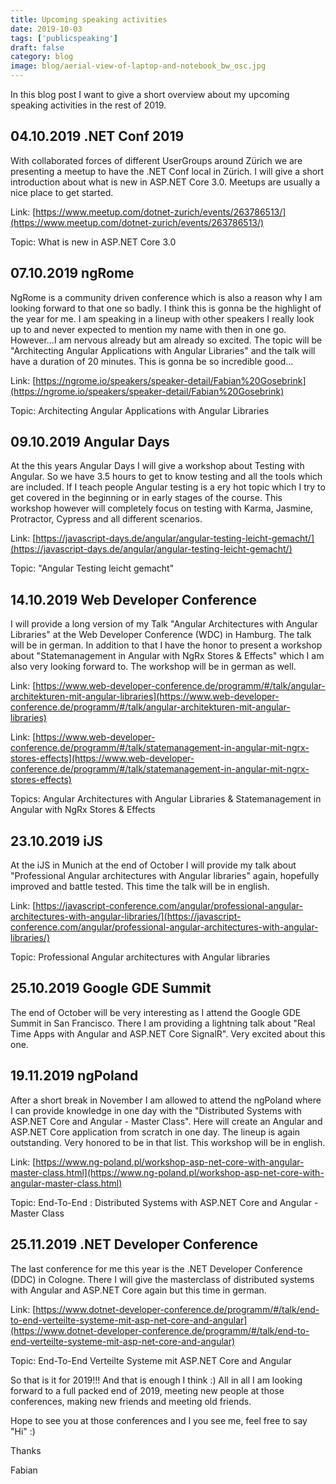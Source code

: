 ```yaml
---
title: Upcoming speaking activities
date: 2019-10-03
tags: ['publicspeaking']
draft: false
category: blog
image: blog/aerial-view-of-laptop-and-notebook_bw_osc.jpg
---
```


In this blog post I want to give a short overview about my upcoming speaking activities in the rest of 2019.

## 04.10.2019 .NET Conf 2019

With collaborated forces of different UserGroups around Zürich we are presenting a meetup to have the .NET Conf local in Zürich. I will give a short introduction about what is new in ASP.NET Core 3.0. Meetups are usually a nice place to get started.

Link: [https://www.meetup.com/dotnet-zurich/events/263786513/](https://www.meetup.com/dotnet-zurich/events/263786513/)

Topic: What is new in ASP.NET Core 3.0

## 07.10.2019 ngRome

NgRome is a community driven conference which is also a reason why I am looking forward to that one so badly. I think this is gonna be the highlight of the year for me. I am speaking in a lineup with other speakers I really look up to and never expected to mention my name with then in one go. However...I am nervous already but am already so excited. The topic will be "Architecting Angular Applications with Angular Libraries" and the talk will have a duration of 20 minutes. This is gonna be so incredible good...

Link: [https://ngrome.io/speakers/speaker-detail/Fabian%20Gosebrink](https://ngrome.io/speakers/speaker-detail/Fabian%20Gosebrink)

Topic: Architecting Angular Applications with Angular Libraries

## 09.10.2019 Angular Days

At the this years Angular Days I will give a workshop about Testing with Angular. So we have 3.5 hours to get to know testing and all the tools which are included. If I teach people Angular testing is a ery hot topic which I try to get covered in the beginning or in early stages of the course. This workshop however will completely focus on testing with Karma, Jasmine, Protractor, Cypress and all different scenarios.

Link: [https://javascript-days.de/angular/angular-testing-leicht-gemacht/](https://javascript-days.de/angular/angular-testing-leicht-gemacht/)

Topic: "Angular Testing leicht gemacht"

## 14.10.2019 Web Developer Conference

I will provide a long version of my Talk "Angular Architectures with Angular Libraries" at the Web Developer Conference (WDC) in Hamburg. The talk will be in german. In addition to that I have the honor to present a workshop about "Statemanagement in Angular with NgRx Stores & Effects" which I am also very looking forward to. The workshop will be in german as well.

Link: [https://www.web-developer-conference.de/programm/#/talk/angular-architekturen-mit-angular-libraries](https://www.web-developer-conference.de/programm/#/talk/angular-architekturen-mit-angular-libraries)

Link: [https://www.web-developer-conference.de/programm/#/talk/statemanagement-in-angular-mit-ngrx-stores-effects](https://www.web-developer-conference.de/programm/#/talk/statemanagement-in-angular-mit-ngrx-stores-effects)

Topics: Angular Architectures with Angular Libraries & Statemanagement in Angular with NgRx Stores & Effects

## 23.10.2019 iJS

At the iJS in Munich at the end of October I will provide my talk about "Professional Angular architectures with Angular libraries" again, hopefully improved and battle tested. This time the talk will be in english.

Link: [https://javascript-conference.com/angular/professional-angular-architectures-with-angular-libraries/](https://javascript-conference.com/angular/professional-angular-architectures-with-angular-libraries/)

Topic: Professional Angular architectures with Angular libraries

## 25.10.2019 Google GDE Summit

The end of October will be very interesting as I attend the Google GDE Summit in San Francisco. There I am providing a lightning talk about "Real Time Apps with Angular and ASP.NET Core SignalR". Very excited about this one.

## 19.11.2019 ngPoland

After a short break in November I am allowed to attend the ngPoland where I can provide knowledge in one day with the "Distributed Systems with ASP.NET Core and Angular - Master Class". Here will create an Angular and ASP.NET Core application from scratch in one day. The lineup is again outstanding. Very honored to be in that list. This workshop will be in english.

Link: [https://www.ng-poland.pl/workshop-asp-net-core-with-angular-master-class.html](https://www.ng-poland.pl/workshop-asp-net-core-with-angular-master-class.html)

Topic: End-To-End : Distributed Systems with ASP.NET Core and Angular - Master Class

## 25.11.2019 .NET Developer Conference

The last conference for me this year is the .NET Developer Conference (DDC) in Cologne. There I will give the masterclass of distributed systems with Angular and ASP.NET Core again but this time in german.

Link: [https://www.dotnet-developer-conference.de/programm/#/talk/end-to-end-verteilte-systeme-mit-asp-net-core-and-angular](https://www.dotnet-developer-conference.de/programm/#/talk/end-to-end-verteilte-systeme-mit-asp-net-core-and-angular)

Topic: End-To-End Verteilte Systeme mit ASP.NET Core and Angular

So that is it for 2019!!! And that is enough I think :) All in all I am looking forward to a full packed end of 2019, meeting new people at those conferences, making new friends and meeting old friends.

Hope to see you at those conferences and I you see me, feel free to say "Hi" :)

Thanks

Fabian
